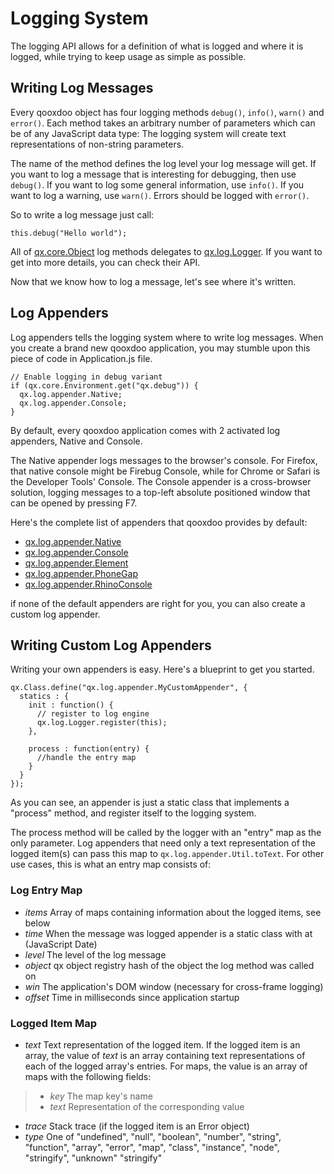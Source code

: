 Logging System
==============

The logging API allows for a definition of what is logged and where it is logged, while trying to keep usage as simple as possible.

Writing Log Messages
--------------------

Every qooxdoo object has four logging methods `debug()`, `info()`, `warn()` and `error()`. Each method takes an arbitrary number of parameters which can be of any JavaScript data type: The logging system will create text representations of non-string parameters.

The name of the method defines the log level your log message will get. If you want to log a message that is interesting for debugging, then use `debug()`. If you want to log some general information, use `info()`. If you want to log a warning, use `warn()`. Errors should be logged with `error()`.

So to write a log message just call:

    this.debug("Hello world");

All of [qx.core.Object](http://www.qooxdoo.org/devel/api/#qx.core.Object) log methods delegates to [qx.log.Logger](http://www.qooxdoo.org/devel/api/#qx.log.Logger). If you want to get into more details, you can check their API.

Now that we know how to log a message, let's see where it's written.

Log Appenders
-------------

Log appenders tells the logging system where to write log messages. When you create a brand new qooxdoo application, you may stumble upon this piece of code in Application.js file.

    // Enable logging in debug variant
    if (qx.core.Environment.get("qx.debug")) {
      qx.log.appender.Native;
      qx.log.appender.Console;
    }

By default, every qooxdoo application comes with 2 activated log appenders, Native and Console.

The Native appender logs messages to the browser's console. For Firefox, that native console might be Firebug Console, while for Chrome or Safari is the Developer Tools' Console. The Console appender is a cross-browser solution, logging messages to a top-left absolute positioned window that can be opened by pressing F7.

Here's the complete list of appenders that qooxdoo provides by default:

-   [qx.log.appender.Native](http://www.qooxdoo.org/devel/api/#qx.log.appender.Native)
-   [qx.log.appender.Console](http://www.qooxdoo.org/devel/api/#qx.log.appender.Console)
-   [qx.log.appender.Element](http://www.qooxdoo.org/devel/api/#qx.log.appender.Element)
-   [qx.log.appender.PhoneGap](http://www.qooxdoo.org/devel/api/#qx.log.appender.PhoneGap)
-   [qx.log.appender.RhinoConsole](http://www.qooxdoo.org/devel/api/#qx.log.appender.RhinoConsole)

if none of the default appenders are right for you, you can also create a custom log appender.

Writing Custom Log Appenders
----------------------------

Writing your own appenders is easy. Here's a blueprint to get you started.

    qx.Class.define("qx.log.appender.MyCustomAppender", {
      statics : {
        init : function() {
          // register to log engine
          qx.log.Logger.register(this);
        },

        process : function(entry) {
          //handle the entry map
        }
      }
    });

As you can see, an appender is just a static class that implements a "process" method, and register itself to the logging system.

The process method will be called by the logger with an "entry" map as the only parameter. Log appenders that need only a text representation of the logged item(s) can pass this map to `qx.log.appender.Util.toText`. For other use cases, this is what an entry map consists of:

### Log Entry Map

-   *items* Array of maps containing information about the logged items, see below
-   *time* When the message was logged appender is a static class with at (JavaScript Date)
-   *level* The level of the log message
-   *object* qx object registry hash of the object the log method was called on
-   *win* The application's DOM window (necessary for cross-frame logging)
-   *offset* Time in milliseconds since application startup

### Logged Item Map

-   *text* Text representation of the logged item. If the logged item is an array, the value of *text* is an array containing text representations of each of the logged array's entries. For maps, the value is an array of maps with the following fields:

> -   *key* The map key's name
> -   *text* Representation of the corresponding value

-   *trace* Stack trace (if the logged item is an Error object)
-   *type* One of "undefined", "null", "boolean", "number", "string", "function", "array", "error", "map", "class", "instance", "node", "stringify", "unknown" "stringify"

